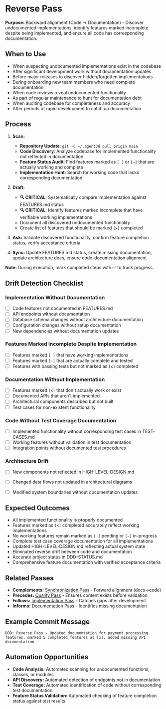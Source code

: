 # Reverse Pass

**Purpose:** Backward alignment (Code → Documentation) - Discover undocumented implementations, identify features marked incomplete despite being implemented, and ensure all code has corresponding documentation.

## When to Use
- When suspecting undocumented implementations exist in the codebase
- After significant development work without documentation updates
- Before major releases to discover hidden/forgotten implementations
- During onboarding new team members who need complete documentation
- When code reviews reveal undocumented functionality
- As part of regular maintenance to hunt for documentation debt
- When auditing codebase for completeness and accuracy
- After periods of rapid development to catch up documentation

## Process
1. **Scan:**
   - **Repository Update**: `git -C ~/.agent3d pull origin main`
   - **Code Discovery**: Analyze codebase for implemented functionality not reflected in documentation
   - **Feature Status Audit**: Find features marked as `[ ]` or `[~]` that are actually working and complete
   - **Implementation Hunt**: Search for working code that lacks corresponding documentation

2. **Draft:**
   - **🔍 CRITICAL**: Systematically compare implementation against FEATURES.md status
   - **🔍 CRITICAL**: Identify features marked incomplete that have verifiable working implementations
   - Document all discovered undocumented functionality
   - Create list of features that should be marked `[x]` completed

3. **Ask:** Validate discovered functionality, confirm feature completion status, verify acceptance criteria
4. **Sync:** Update FEATURES.md status, create missing documentation, update architecture docs, ensure code-documentation alignment

**Note:** During execution, mark completed steps with ✅ to track progress.

## Drift Detection Checklist

### Implementation Without Documentation
- [ ] Code features not documented in FEATURES.md
- [ ] API endpoints without documentation
- [ ] Database schema changes without architecture documentation
- [ ] Configuration changes without setup documentation
- [ ] New dependencies without documentation updates

### Features Marked Incomplete Despite Implementation
- [ ] Features marked `[ ]` that have working implementations
- [ ] Features marked `[~]` that are actually complete and tested
- [ ] Features with passing tests but not marked as `[x]` completed

### Documentation Without Implementation
- [ ] Features marked `[x]` that don't actually work or exist
- [ ] Documented APIs that aren't implemented
- [ ] Architectural components described but not built
- [ ] Test cases for non-existent functionality

### Code Without Test Coverage Documentation
- [ ] Implemented functionality without corresponding test cases in TEST-CASES.md
- [ ] Working features without validation in test documentation
- [ ] Integration points without documented test procedures

### Architecture Drift
- [ ] New components not reflected in HIGH-LEVEL-DESIGN.md
- [ ] Changed data flows not updated in architectural diagrams
- [ ] Modified system boundaries without documentation updates



## Expected Outcomes
- All implemented functionality is properly documented
- Features marked as `[x]` completed accurately reflect working implementations
- No working features remain marked as `[ ]` pending or `[~]` in-progress
- Complete test case coverage documentation for all implementations
- Updated HIGH-LEVEL-DESIGN.md reflecting actual system state
- Eliminated reverse drift between code and documentation
- Accurate project status in DDD-STATUS.md
- Comprehensive feature documentation with verified acceptance criteria

## Related Passes
- **Complements:** [Synchronization Pass](7_synchronization_pass.md) - Forward alignment (docs→code)
- **Precedes:** [Quality Pass](8_quality_pass.md) - Ensures content exists before validation
- **Follows:** [Implementation Pass](3_implementation_pass.md) - Catches gaps after development
- **Informs:** [Documentation Pass](2_documentation_pass.md) - Identifies missing documentation

## Example Commit Message
`DDD: Reverse Pass - Updated documentation for payment processing features, marked 5 completed features as [x], added missing API documentation`

## Automation Opportunities
- **Code Analysis:** Automated scanning for undocumented functions, classes, or modules
- **API Discovery:** Automated detection of endpoints not in documentation
- **Test Coverage:** Automated identification of code without corresponding test documentation
- **Feature Status Validation:** Automated checking of feature completion status against test results

